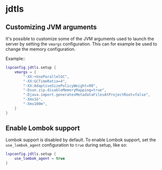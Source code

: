 # jdtls

## Customizing JVM arguments

It's possible to customize some of the JVM arguments used to launch the server by setting the `vmargs` configuration.
This can for example be used to change the memory configuration.

Example::

```lua
lspconfig.jdtls.setup {
    vmargs = {
        "-XX:+UseParallelGC",
        "-XX:GCTimeRatio=4",
        "-XX:AdaptiveSizePolicyWeight=90",
        "-Dsun.zip.disableMemoryMapping=true",
        "-Djava.import.generatesMetadataFilesAtProjectRoot=false",
        "-Xmx1G",
        "-Xms100m",
    }
}
```

## Enable Lombok support

Lombok support is disabled by default. To enable Lombok support, set the `use_lombok_agent` configuration to `true`
during setup, like so:

```lua
lspconfig.jdtls.setup {
    use_lombok_agent = true
}
```
